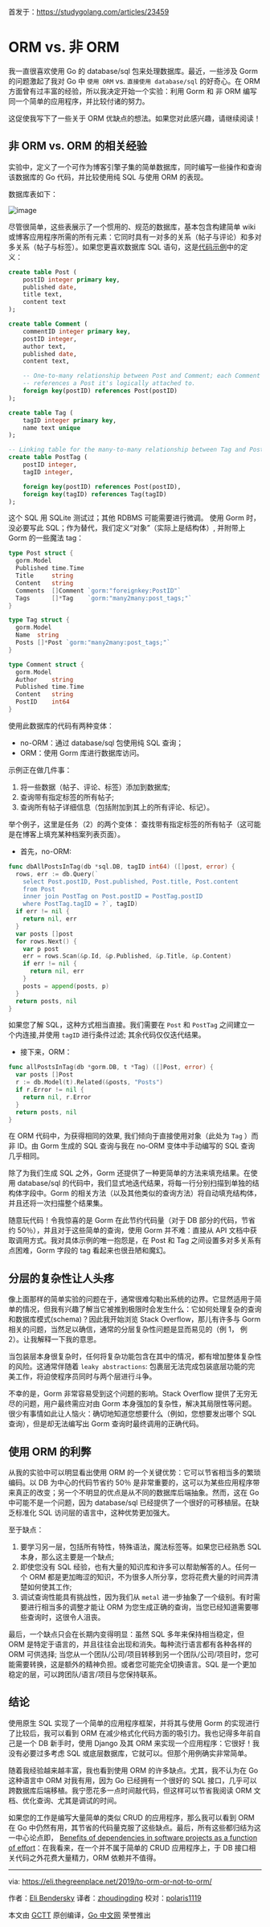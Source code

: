 首发于：https://studygolang.com/articles/23459

# ORM vs. 非 ORM

我一直很喜欢使用 Go 的 database/sql 包来处理数据库。最近，一些涉及 Gorm 的问题激起了我对 Go 中 `使用 ORM` vs. `直接使用 database/sql` 的好奇心。在 ORM 方面曾有过丰富的经验，所以我决定开始一个实验：利用 Gorm 和 非 ORM 编写同一个简单的应用程序，并比较付诸的努力。

这促使我写下了一些关于 ORM 优缺点的想法。如果您对此感兴趣，请继续阅读！

## 非 ORM vs. ORM 的相关经验

实验中，定义了一个可作为博客引擎子集的简单数据库，同时编写一些操作和查询该数据库的 Go 代码，并比较使用纯 SQL 与使用 ORM 的表现。

数据库表如下：

![image](https://raw.githubusercontent.com/studygolang/gctt-images/master/orm-or-not-orm/ormdbschema.png)

尽管很简单，这些表展示了一个惯用的、规范的数据库，基本包含构建简单 wiki 或博客应用程序所需的所有元素：它同时具有一对多的关系（帖子与评论）和多对多关系（帖子与标签）。如果您更喜欢数据库 SQL 语句，这是[代码示例](https://github.com/eliben/code-for-blog/tree/master/2019/orm-vs-no-orm/sql)中的定义：

```sql
create table Post (
    postID integer primary key,
    published date,
    title text,
    content text
);

create table Comment (
    commentID integer primary key,
    postID integer,
    author text,
    published date,
    content text,

    -- One-to-many relationship between Post and Comment; each Comment
    -- references a Post it's logically attached to.
    foreign key(postID) references Post(postID)
);

create table Tag (
    tagID integer primary key,
    name text unique
);

-- Linking table for the many-to-many relationship between Tag and Post
create table PostTag (
    postID integer,
    tagID integer,

    foreign key(postID) references Post(postID),
    foreign key(tagID) references Tag(tagID)
);
```

这个 SQL 用 SQLite 测试过；其他 RDBMS 可能需要进行微调。 使用 Gorm 时，没必要写此 SQL；作为替代，我们定义“对象”（实际上是结构体）, 并附带上 Gorm 的一些魔法 tag：

```go
type Post struct {
  gorm.Model
  Published time.Time
  Title     string
  Content   string
  Comments  []Comment `gorm:"foreignkey:PostID"`
  Tags      []*Tag    `gorm:"many2many:post_tags;"`
}

type Tag struct {
  gorm.Model
  Name  string
  Posts []*Post `gorm:"many2many:post_tags;"`
}

type Comment struct {
  gorm.Model
  Author    string
  Published time.Time
  Content   string
  PostID    int64
}
```

使用此数据库的代码有两种变体：

* no-ORM：通过 database/sql 包使用纯 SQL 查询；
* ORM：使用 Gorm 库进行数据库访问。

示例正在做几件事：

1. 将一些数据（帖子、评论、标签）添加到数据库;
2. 查询带有指定标签的所有帖子;
3. 查询所有帖子详细信息（包括附加到其上的所有评论、标记）。

举个例子，这里是任务（2）的两个变体： 查找带有指定标签的所有帖子（这可能是在博客上填充某种档案列表页面）。

* 首先，no-ORM:

```go
func dbAllPostsInTag(db *sql.DB, tagID int64) ([]post, error) {
  rows, err := db.Query(`
    select Post.postID, Post.published, Post.title, Post.content
    from Post
    inner join PostTag on Post.postID = PostTag.postID
    where PostTag.tagID = ?`, tagID)
  if err != nil {
    return nil, err
  }
  var posts []post
  for rows.Next() {
    var p post
    err = rows.Scan(&p.Id, &p.Published, &p.Title, &p.Content)
    if err != nil {
      return nil, err
    }
    posts = append(posts, p)
  }
  return posts, nil
}
```

如果您了解 SQL，这种方式相当直接。我们需要在 `Post` 和 `PostTag` 之间建立一个内连接,并使用 `tagID` 进行条件过滤; 其余代码仅仅迭代结果。

* 接下来，ORM：

```go
func allPostsInTag(db *gorm.DB, t *Tag) ([]Post, error) {
  var posts []Post
  r := db.Model(t).Related(&posts, "Posts")
  if r.Error != nil {
    return nil, r.Error
  }
  return posts, nil
}
```

在 ORM 代码中，为获得相同的效果, 我们倾向于直接使用对象（此处为 `Tag` ）而非 ID。由 Gorm 生成的 SQL 查询与我在 no-ORM 变体中手动编写的 SQL 查询几乎相同。

除了为我们生成 SQL 之外，Gorm 还提供了一种更简单的方法来填充结果。在使用 database/sql 的代码中，我们显式地迭代结果，将每一行分别扫描到单独的结构体字段中。Gorm 的相关方法（以及其他类似的查询方法）将自动填充结构体，并且还将一次扫描整个结果集。

随意玩代码！令我惊喜的是 Gorm 在此节约代码量（对于 DB 部分的代码，节省约 50％），并且对于这些简单的查询，使用 Gorm 并不难：直接从 API 文档中获取调用方式。我对具体示例的唯一抱怨是，在 Post 和 Tag 之间设置多对多关系有点困难，Gorm 字段的 tag 看起来也很丑陋和魔幻。

## 分层的复杂性让人头疼

像上面那样的简单实验的问题在于，通常很难勾勒出系统的边界。它显然适用于简单的情况，但我有兴趣了解当它被推到极限时会发生什么：它如何处理复杂的查询和数据库模式(schema)？因此我开始浏览 Stack Overflow，那儿有许多与 Gorm 相关的问题，当然足以确信，通常的分层复杂性问题是显而易见的（例 1， 例 2）。让我解释一下我的意思。

当包装层本身很复杂时，任何将复杂功能包含在其中的情况，都有增加整体复杂性的风险。这通常伴随着 `leaky abstractions`: 包裹层无法完成包装底层功能的完美工作，将迫使程序员同时与两个层进行斗争。

不幸的是，Gorm 非常容易受到这个问题的影响。Stack Overflow 提供了无穷无尽的问题，用户最终需应对由 Gorm 本身强加的复杂性，解决其局限性等问题。很少有事情如此让人恼火：确切地知道您想要什么（例如，您想要发出哪个 SQL 查询），但是却无法编写出 Gorm 查询时最终调用的正确代码。

## 使用 ORM 的利弊

从我的实验中可以明显看出使用 ORM 的一个关键优势：它可以节省相当多的繁琐编码。以 DB 为中心的代码节省约 50％ 是非常重要的，这可以为某些应用程序带来真正的改变；另一个不明显的优点是从不同的数据库后端抽象。然而，这在 Go 中可能不是一个问题，因为 database/sql 已经提供了一个很好的可移植层。在缺乏标准化 SQL 访问层的语言中，这种优势更加强大。

至于缺点：

1. 要学习另一层，包括所有特性，特殊语法，魔法标签等。如果您已经熟悉 SQL 本身，那么这主要是一个缺点;
2. 即使您没有 SQL 经验，也有大量的知识库和许多可以帮助解答的人。任何一个 ORM 都是更加晦涩的知识，不为很多人所分享，您将花费大量的时间弄清楚如何使其工作;
3. 调试查询性能具有挑战性，因为我们从 `metal` 进一步抽象了一个级别。有时需要进行相当多的调整才能让 ORM 为您生成正确的查询，当您已经知道需要哪些查询时，这很令人沮丧。

最后，一个缺点只会在长期内变得明显：虽然 SQL 多年来保持相当稳定，但 ORM 是特定于语言的，并且往往会出现和消失。每种流行语言都有各种各样的 ORM 可供选择; 当您从一个团队/公司/项目转移到另一个团队/公司/项目时，您可能需要转换，这是额外的精神负担。或者您可能完全切换语言。SQL 是一个更加稳定的层，可以跨团队/语言/项目与您保持联系。

## 结论

使用原生 SQL 实现了一个简单的应用程序框架，并将其与使用 Gorm 的实现进行了比较后，我可以看到 ORM 在减少格式化代码方面的吸引力。我也记得多年前自己是一个 DB 新手时，使用 Django 及其 ORM 来实现一个应用程序：它很好！我没有必要过多考虑 SQL 或底层数据库，它就可以。但那个用例确实非常简单。

随着我经验越来越丰富，我也看到使用 ORM 的许多缺点。尤其，我不认为在 Go 这种语言中 ORM 对我有用，因为 Go 已经拥有一个很好的 SQL 接口，几乎可以跨数据库后端移植。我宁愿花多一点时间敲代码，但这样可以节省我阅读 ORM 文档、优化查询、尤其是调试的时间。

如果您的工作是编写大量简单的类似 CRUD 的应用程序，那么我可以看到 ORM 在 Go 中仍然有用，其节省的代码量克服了这些缺点。最后，所有这些都归结为这一中心论点即， [Benefits of dependencies in software projects as a function of effort](https://eli.thegreenplace.net/2017/benefits-of-dependencies-in-software-projects-as-a-function-of-effort/)：在我看来，在一个并不属于简单的 CRUD 应用程序上，于 DB 接口相关代码之外花费大量精力，ORM 依赖并不值得。

---

via: https://eli.thegreenplace.net/2019/to-orm-or-not-to-orm/

作者：[Eli Bendersky](https://eli.thegreenplace.net/)
译者：[zhoudingding](https://github.com/dingdingzhou)
校对：[polaris1119](https://github.com/polaris1119)

本文由 [GCTT](https://github.com/studygolang/GCTT) 原创编译，[Go 中文网](https://studygolang.com/) 荣誉推出
